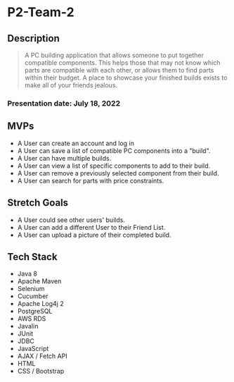 # P2-Team-2

## Description
> A PC building application that allows someone to put together compatible components. This helps those that may not know which parts are compatible with each other, or allows them to find parts within their budget. A place to showcase your finished builds exists to make all of your friends jealous.

### Presentation date: July 18, 2022

## MVPs
- A User can create an account and log in
- A User can save a list of compatible PC components into a "build".
- A User can have multiple builds.
- A User can view a list of specific components to add to their build.
- A User can remove a previously selected component from their build.
- A User can search for parts with price constraints.

## Stretch Goals
- A User could see other users' builds.
- A User can add a different User to their Friend List.
- A User can upload a picture of their completed build.

## Tech Stack
- Java 8
- Apache Maven
- Selenium
- Cucumber
- Apache Log4j 2
- PostgreSQL
- AWS RDS
- Javalin
- JUnit
- JDBC 
- JavaScript
- AJAX / Fetch API
- HTML
- CSS / Bootstrap
